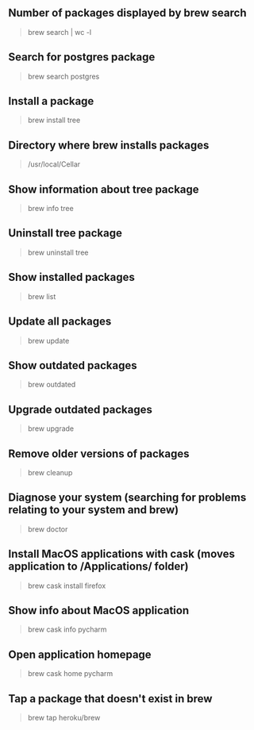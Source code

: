 ## Number of packages displayed by brew search
> brew search | wc -l

## Search for postgres package
> brew search postgres

## Install a package 
> brew install tree

## Directory where brew installs packages
> /usr/local/Cellar

## Show information about tree package
> brew info tree

## Uninstall tree package 
> brew uninstall tree

## Show installed packages
> brew list 

## Update all packages
> brew update

## Show outdated packages
> brew outdated

## Upgrade outdated packages
> brew upgrade

## Remove older versions of packages
> brew cleanup

## Diagnose your system (searching for problems relating to your system and brew)
> brew doctor

## Install MacOS applications with cask (moves application to /Applications/ folder)
> brew cask install firefox

## Show info about MacOS application
> brew cask info pycharm

## Open application homepage
> brew cask home pycharm

## Tap a package that doesn't exist in brew
> brew tap heroku/brew
